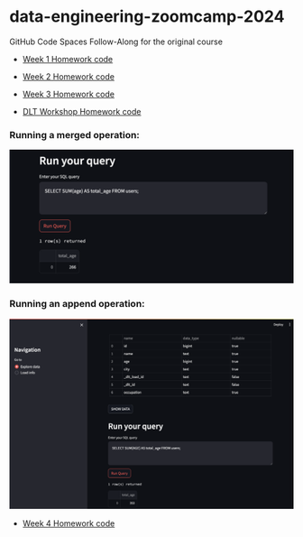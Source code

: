 # data-engineering-zoomcamp-2024
GitHub Code Spaces Follow-Along for the original course

 - [Week 1 Homework code](https://github.com/caspercrause/data-engineering-zoomcamp-2024/blob/master/SQL-statements.sql)

 - [Week 2 Homework code](https://github.com/caspercrause/data-engineering-zoomcamp-2024/blob/master/Week%202%20Homework.md)

 - [Week 3 Homework code](https://github.com/caspercrause/data-engineering-zoomcamp-2024/blob/master/Week%203%20Homework.md)

 - [DLT Workshop Homework code](https://github.com/caspercrause/data-engineering-zoomcamp-2024/blob/3a40b6d24ad6bf1c65d0c626113b3771a12b65cb/workshops_dlt_resources/homework_workshop.py)

### Running a merged operation:
[![Merge](https://github.com/caspercrause/data-engineering-zoomcamp-2024/blob/3a40b6d24ad6bf1c65d0c626113b3771a12b65cb/workshops_dlt_resources/dlt-merge.png)](https://github.com/caspercrause/data-engineering-zoomcamp-2024/blob/3a40b6d24ad6bf1c65d0c626113b3771a12b65cb/workshops_dlt_resources/dlt-merge.png)

### Running an append operation:
[![Append](https://github.com/caspercrause/data-engineering-zoomcamp-2024/blob/master/workshops_dlt_resources/dlt-append.png)](https://github.com/caspercrause/data-engineering-zoomcamp-2024/blob/master/workshops_dlt_resources/dlt-append.png)

- [Week 4 Homework code](https://github.com/caspercrause/data-engineering-zoomcamp-2024/blob/master/Week%204%20Homework.md)